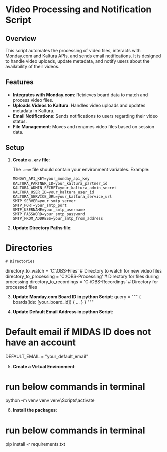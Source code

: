 # Video Processing and Notification Script

## Overview

This script automates the processing of video files, interacts with Monday.com and Kaltura APIs, and sends email notifications. It is designed to handle video uploads, update metadata, and notify users about the availability of their videos.

## Features

- **Integrates with Monday.com**: Retrieves board data to match and process video files.
- **Uploads Videos to Kaltura**: Handles video uploads and updates metadata in Kaltura.
- **Email Notifications**: Sends notifications to users regarding their video status.
- **File Management**: Moves and renames video files based on session data.

## Setup

1. **Create a `.env` file**:
   
   The `.env` file should contain your environment variables. Example:
   ```dotenv
   MONDAY_API_KEY=your_monday_api_key
   KALTURA_PARTNER_ID=your_kaltura_partner_id
   KALTURA_ADMIN_SECRET=your_kaltura_admin_secret
   KALTURA_USER_ID=your_kaltura_user_id
   KALTURA_SERVICE_URL=your_kaltura_service_url
   SMTP_SERVER=your_smtp_server
   SMTP_PORT=your_smtp_port
   SMTP_USERNAME=your_smtp_username
   SMTP_PASSWORD=your_smtp_password
   SMTP_FROM_ADDRESS=your_smtp_from_address

2. **Update Directory Paths file**:
 # Directories
    # Directories
directory_to_watch = 'C:\\OBS-Files'           # Directory to watch for new video files
directory_to_processing = 'C:\\OBS-Processing' # Directory for files during processing
directory_to_recordings = 'C:\\OBS-Recordings' # Directory for processed files


3. **Update Monday.com Board ID in python Script**:
  query = """
  {
    boards(ids: [your_board_id]) {
        ...
    }
  } 
   """

4. **Update Default Email Address in python Script**:
# Default email if MIDAS ID does not have an account
  DEFAULT_EMAIL = "your_default_email"


5. **Create a Virtual Environment**:
 # run below commands in terminal 
python -m venv venv
venv\Scripts\activate

6. **Install the packages**:
 # run below commands in terminal 
  pip install -r requirements.txt


